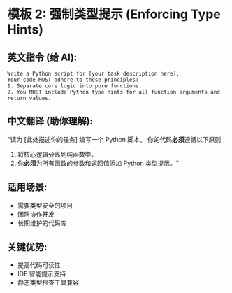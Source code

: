 # 模板 2: 强制类型提示 (Enforcing Type Hints)

## 英文指令 (给 AI):

```
Write a Python script for [your task description here].
Your code MUST adhere to these principles:
1. Separate core logic into pure functions.
2. You MUST include Python type hints for all function arguments and return values.
```

## 中文翻译 (助你理解):

"请为 [此处描述你的任务] 编写一个 Python 脚本。
你的代码**必须**遵循以下原则：

1. 将核心逻辑分离到纯函数中。
2. 你**必须**为所有函数的参数和返回值添加 Python 类型提示。"

## 适用场景:
- 需要类型安全的项目
- 团队协作开发
- 长期维护的代码库

## 关键优势:
- 提高代码可读性
- IDE 智能提示支持
- 静态类型检查工具兼容